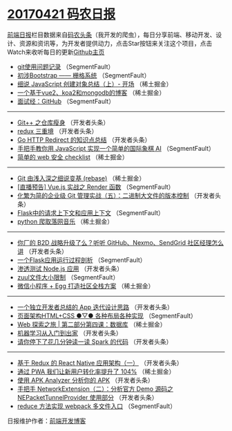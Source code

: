 # [20170421 码农日报](21.md)

[前端日报](https://qdkfweb.cn/c/news)栏目数据来自[码农头条](https://toutiao.qdkfweb.cn/)（我开发的爬虫），每日分享前端、移动开发、设计、资源和资讯等，为开发者提供动力，点击Star按钮来关注这个项目，点击Watch来收听每日的更新[Github主页](https://github.com/kujian/frontendDaily)
* [git使用问题记录](https://toutiao.qdkfweb.cn/35475.html) （SegmentFault）
* [初涉Bootstrap —— 栅格系统](https://toutiao.qdkfweb.cn/35477.html) （SegmentFault）
* [细说 JavaScript 创建对象总结（上）- 开场](https://toutiao.qdkfweb.cn/35443.html) （稀土掘金）
* [一个基于vue2、koa2和mongodb的博客](https://toutiao.qdkfweb.cn/35444.html) （稀土掘金）
* [面试经：GitHub](https://toutiao.qdkfweb.cn/35463.html) （SegmentFault）

***
* [Git++ 之仓库瘦身](https://toutiao.qdkfweb.cn/35485.html) （开发者头条）
* [redux 三重境](https://toutiao.qdkfweb.cn/35497.html) （开发者头条）
* [Go HTTP Redirect 的知识点总结](https://toutiao.qdkfweb.cn/35490.html) （开发者头条）
* [手把手教你用 JavaScript 实现一个简单的国际象棋 AI](https://toutiao.qdkfweb.cn/35469.html) （SegmentFault）
* [简单的 web 安全 checklist](https://toutiao.qdkfweb.cn/35449.html) （稀土掘金）

***
* [Git 由浅入深之细说变基 (rebase)](https://toutiao.qdkfweb.cn/35450.html) （稀土掘金）
* [[直播预告] Vue.js 实战之 Render 函数](https://toutiao.qdkfweb.cn/35462.html) （SegmentFault）
* [化繁为简的企业级 Git 管理实战（五）：二进制大文件的版本控制](https://toutiao.qdkfweb.cn/35496.html) （开发者头条）
* [Flask中的请求上下文和应用上下文](https://toutiao.qdkfweb.cn/35476.html) （SegmentFault）
* [python 爬取落网音乐](https://toutiao.qdkfweb.cn/35446.html) （稀土掘金）

***
* [你厂的 B2D 战略升级了么？听听 GitHub、Nexmo、SendGrid 社区经理怎么讲](https://toutiao.qdkfweb.cn/35488.html) （开发者头条）
* [一个Flask应用运行过程剖析](https://toutiao.qdkfweb.cn/35478.html) （SegmentFault）
* [渗透测试 Node.js 应用](https://toutiao.qdkfweb.cn/35489.html) （开发者头条）
* [zuul文件大小限制](https://toutiao.qdkfweb.cn/35479.html) （SegmentFault）
* [微信小程序 + Egg 打造社区全栈方案](https://toutiao.qdkfweb.cn/35448.html) （稀土掘金）

***
* [一个独立开发者总结的 App 迭代设计思路](https://toutiao.qdkfweb.cn/35491.html) （开发者头条）
* [页面架构HTML+CSS ●▽● 各种布局各种实现](https://toutiao.qdkfweb.cn/35473.html) （SegmentFault）
* [Web 探索之旅 | 第二部分第四课：数据库](https://toutiao.qdkfweb.cn/35442.html) （稀土掘金）
* [机器学习从入门到出家](https://toutiao.qdkfweb.cn/35495.html) （开发者头条）
* [请你停下了花几分钟读一读 Spark 的代码](https://toutiao.qdkfweb.cn/35487.html) （开发者头条）

***
* [基于 Redux 的 React Native 应用架构（一）](https://toutiao.qdkfweb.cn/35498.html) （开发者头条）
* [通过 PWA 我们让新用户转化率提升了 104%](https://toutiao.qdkfweb.cn/35447.html) （稀土掘金）
* [使用 APK Analyzer 分析你的 APK](https://toutiao.qdkfweb.cn/35500.html) （开发者头条）
* [手把手 NetworkExtension（二）：分析官方 Demo 源码之 NEPacketTunnelProvider 使用部分](https://toutiao.qdkfweb.cn/35501.html) （开发者头条）
* [reduce 方法实现 webpack 多文件入口](https://toutiao.qdkfweb.cn/35480.html) （SegmentFault）

日报维护作者：[前端开发博客](https://qdkfweb.cn/) 